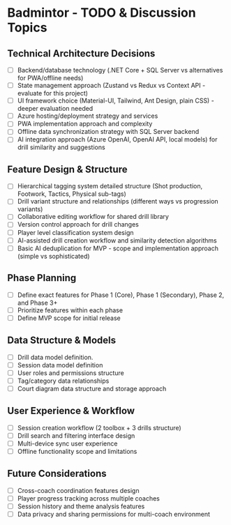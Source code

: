 # Badmintor - TODO & Discussion Topics

## Technical Architecture Decisions

- [ ] Backend/database technology (.NET Core + SQL Server vs alternatives for PWA/offline needs)
- [ ] State management approach (Zustand vs Redux vs Context API - evaluate for this project)
- [ ] UI framework choice (Material-UI, Tailwind, Ant Design, plain CSS) - deeper evaluation needed
- [ ] Azure hosting/deployment strategy and services
- [ ] PWA implementation approach and complexity
- [ ] Offline data synchronization strategy with SQL Server backend
- [ ] AI integration approach (Azure OpenAI, OpenAI API, local models) for drill similarity and suggestions

## Feature Design & Structure

- [ ] Hierarchical tagging system detailed structure (Shot production, Footwork, Tactics, Physical sub-tags)
- [ ] Drill variant structure and relationships (different ways vs progression variants)
- [ ] Collaborative editing workflow for shared drill library
- [ ] Version control approach for drill changes
- [ ] Player level classification system design
- [ ] AI-assisted drill creation workflow and similarity detection algorithms
- [ ] Basic AI deduplication for MVP - scope and implementation approach (simple vs sophisticated)

## Phase Planning

- [ ] Define exact features for Phase 1 (Core), Phase 1 (Secondary), Phase 2, and Phase 3+
- [ ] Prioritize features within each phase
- [ ] Define MVP scope for initial release

## Data Structure & Models

- [ ] Drill data model definition.
- [ ] Session data model definition
- [ ] User roles and permissions structure
- [ ] Tag/category data relationships
- [ ] Court diagram data structure and storage approach

## User Experience & Workflow

- [ ] Session creation workflow (2 toolbox + 3 drills structure)
- [ ] Drill search and filtering interface design
- [ ] Multi-device sync user experience
- [ ] Offline functionality scope and limitations

## Future Considerations

- [ ] Cross-coach coordination features design
- [ ] Player progress tracking across multiple coaches
- [ ] Session history and theme analysis features
- [ ] Data privacy and sharing permissions for multi-coach environment
